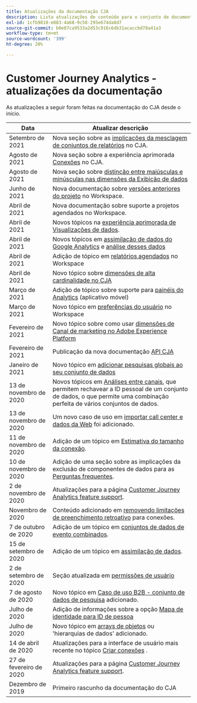 ```yaml
---
title: Atualizações da documentação CJA
description: Lista atualizações de conteúdo para o conjunto de documentação do Customer Journey Analytics desde dezembro de 2019.
exl-id: 1cfb9810-e083-4a68-9c58-295e674da8d7
source-git-commit: b0e07ca9533a2d53c916c6db31acaccbd78a41a3
workflow-type: tm+mt
source-wordcount: '399'
ht-degree: 20%

---
```


# Customer Journey Analytics - atualizações da documentação

As atualizações a seguir foram feitas na documentação do CJA desde o início.

| Data | Atualizar descrição |
| --- | --- |
| Setembro de 2021 | Nova seção sobre as [implicações da mesclagem de conjuntos de relatórios](https://experienceleague.adobe.com/docs/analytics-platform/using/cja-overview/cja-faq.html?lang=pt-BR#6.-considerações-quando-mesclagem-report-suites-em-cja) no CJA. |
| Agosto de 2021 | Nova seção sobre a experiência aprimorada [Conexões](https://experienceleague.adobe.com/docs/analytics-platform/using/cja-connections/manage-connections.html?lang=pt-BR) no CJA. |
| Agosto de 2021 | Nova seção sobre [distinção entre maiúsculas e minúsculas nas dimensões da Exibição de dados](https://experienceleague.adobe.com/docs/analytics-platform/using/cja-dataviews/create-dataview.html?lang=pt-BR#configure-behavior-settings) |
| Junho de 2021 | Nova documentação sobre [versões anteriores do projeto](https://experienceleague.adobe.com/docs/analytics-platform/using/cja-workspace/build-workspace-project/save-projects.html?lang=en#previous-version) no Workspace. |
| Abril de 2021 | Nova documentação sobre suporte a projetos agendados no Workspace. |
| Abril de 2021 | Novos tópicos na [experiência aprimorada de Visualizações de dados](/help/data-views/data-views.md). |
| Abril de 2021 | Novos tópicos em [assimilação de dados do Google Analytics](/help/use-cases/ga-to-cja.md) e [análise desses dados](/help/use-cases/ga-to-cja-reporting.md) |
| Abril de 2021 | Adição de tópico em [relatórios agendados](/help/analysis-workspace/curate-share/t-schedule-report.md) no Workspace |
| Abril de 2021 | Novo tópico sobre [dimensões de alta cardinalidade no CJA](/help/components/dimensions/high-cardinality.md) |
| Março de 2021 | Adição de tópico sobre suporte para [painéis do Analytics](/help/mobile-app/home.md) (aplicativo móvel) |
| Março de 2021 | Novo tópico em [preferências do usuário](/help/analysis-workspace/user-preferences.md) no Workspace |
| Fevereiro de 2021 | Novo tópico sobre como usar [dimensões de Canal de marketing no Adobe Experience Platform](/help/use-cases/marketing-channels.md) |
| Fevereiro de 2021 | Publicação da nova documentação [API CJA](https://www.adobe.io/cja-apis/docs/) |
| Janeiro de 2021 | Novo tópico em [adicionar pesquisas globais ao seu conjunto de dados](/help/use-cases/global-lookups.md) |
| 13 de novembro de 2020 | Novos tópicos em [Análises entre canais](/help/connections/cca/overview.md), que permitem rechavear a ID pessoal de um conjunto de dados, o que permite uma combinação perfeita de vários conjuntos de dados. |
| 13 de novembro de 2020 | Um novo caso de uso em [importar call center e dados da Web](/help/use-cases/call-center.md) foi adicionado. |
| 11 de novembro de 2020 | Adição de um tópico em [Estimativa do tamanho da conexão](/help/connections/estimate-connection-size.md). |
| 10 de novembro de 2020 | Adição de uma seção sobre as implicações da exclusão de componentes de dados para as [Perguntas frequentes](/help/getting-started/cja-faq.md). |
| 2 de novembro de 2020 | Atualizações para a página [Customer Journey Analytics feature support](/help/getting-started/cja-aa.md). |
| Novembro de 2020 | Conteúdo adicionado em [removendo limitações de preenchimento retroativo](https://experienceleague.adobe.com/docs/analytics-platform/using/cja-connections/create-connection.html?lang=en#backfill-historical-data) para conexões. |
| 7 de outubro de 2020 | Adição de um tópico em [conjuntos de dados de evento combinados](/help/connections/combined-dataset.md). |
| 15 de setembro de 2020 | Adição de um tópico em [assimilação de dados](/help/use-cases/data-ingestion.md). |
| 2 de setembro de 2020 | Seção atualizada em [permissões de usuário](https://experienceleague.adobe.com/docs/analytics-platform/using/cja-overview/cja-overview.html?lang=pt-BR) |
| 7 de agosto de 2020 | Novo tópico em [Caso de uso B2B - conjunto de dados de pesquisa](/help/use-cases/b2b.md) adicionado. |
| Julho de 2020 | Adição de informações sobre a opção [Mapa de identidade para ID de pessoa](https://experienceleague.adobe.com/docs/analytics-platform/using/cja-connections/create-connection.html?lang=pt-BR) |
| Julho de 2020 | Novo tópico em [arrays de objetos](/help/use-cases/object-arrays.md) ou &#39;hierarquias de dados&#39; adicionado. |
| 14 de abril de 2020 | Atualizações para a interface de usuário mais recente no tópico [Criar conexões](/help/connections/create-connection.md) . |
| 27 de fevereiro de 2020 | Atualizações para a página [Customer Journey Analytics feature support](/help/getting-started/cja-aa.md). |
| Dezembro de 2019 | Primeiro rascunho da documentação do CJA |
